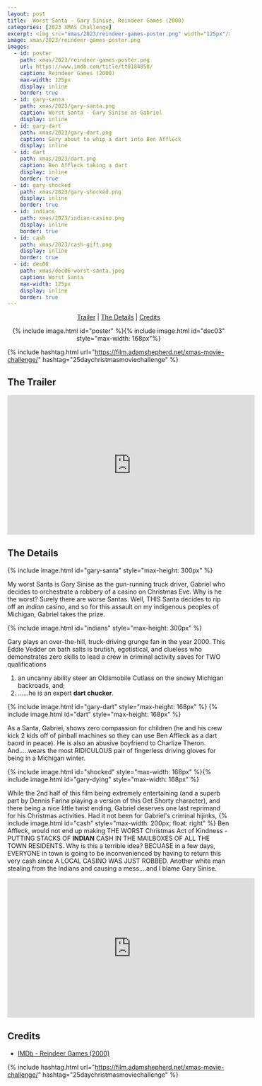 ```yaml
---
layout: post
title:  Worst Santa - Gary Sinise, Reindeer Games (2000)
categories: [2023 XMAS Challenge]
excerpt: <img src="xmas/2023/reindeer-games-poster.png" width="125px"/>
image: xmas/2023/reindeer-games-poster.png
images:
  - id: poster
    path: xmas/2023/reindeer-games-poster.png
    url: https://www.imdb.com/title/tt0184858/
    caption: Reindeer Games (2000)
    max-width: 125px
    display: inline
    border: true
  - id: gary-santa
    path: xmas/2023/gary-santa.png
    caption: Worst Santa - Gary Sinise as Gabriel
    display: inline    
  - id: gary-dart
    path: xmas/2023/gary-dart.png
    caption: Gary about to whip a dart into Ben Affleck
    display: inline
  - id: dart
    path: xmas/2023/dart.png
    caption: Ben Affleck taking a dart
    display: inline
    border: true
  - id: gary-shocked
    path: xmas/2023/gary-shocked.png
    display: inline
    border: true
  - id: indians
    path: xmas/2023/indian-casino.png
    display: inline
    border: true
  - id: cash
    path: xmas/2023/cash-gift.png
    display: inline
    border: true
  - id: dec06
    path: xmas/dec06-worst-santa.jpeg
    caption: Worst Santa
    max-width: 125px
    display: inline
    border: true
---
```


<div style="text-align: center">
  <p><a href="#the-trailer">Trailer</a> | <a href="#the-details">The Details</a> | <a href="#credits">Credits</a></p>
  <p>{% include image.html id="poster" %}{% include image.html id="dec03" style="max-width: 168px"%}</p>
</div>

{% include hashtag.html url="https://film.adamshepherd.net/xmas-movie-challenge/" hashtag="25daychristmasmoviechallenge" %}

## The Trailer 

<div style="text-align: center">
  <iframe width="560" height="315" src="https://www.youtube.com/embed/H52HE4WE4qw?si=FNcgknww-jhDNcgZ" title="YouTube video player" frameborder="0" allow="accelerometer; autoplay; clipboard-write; encrypted-media; gyroscope; picture-in-picture; web-share" allowfullscreen></iframe>
</div>

## The Details

  {% include image.html id="gary-santa" style="max-height: 300px" %}

My worst Santa is Gary Sinise as the gun-running truck driver, Gabriel who decides to orchestrate a robbery of a casino on Christmas Eve. Why is he the worst? Surely there are worse Santas. Well, THIS Santa decides to rip off an _indian_ casino, and so for this assault on my indigenous peoples of Michigan, Gabriel takes the prize. 

{% include image.html id="indians" style="max-height: 300px" %}

Gary plays an over-the-hill, truck-driving grunge fan in the year 2000. This Eddie Vedder on bath salts is brutish, egotistical, and clueless who demonstrates zero skills to lead a crew in criminal activity saves for TWO qualifications 

1. an uncanny ability steer an Oldsmobile Cutlass on the snowy Michigan backroads, and;
2. ......he is an expert **dart chucker**.

{% include image.html id="gary-dart" style="max-height: 168px" %}
{% include image.html id="dart" style="max-height: 168px" %}

As a Santa, Gabriel, shows zero compassion for children (he and his crew kick 2 kids off of pinball machines so they can use Ben Affleck as a dart baord in peace). He is also an abusive boyfriend to Charlize Theron. And.....wears the most RIDICULOUS pair of fingerless driving gloves for being in a Michigan winter.

{% include image.html id="shocked" style="max-width: 168px" %}{% include image.html id="gary-dying" style="max-width: 168px" %}
  
While the 2nd half of this film being extremely entertaining (and a superb part by Dennis Farina playing a version of this Get Shorty character), and there being a nice little twist ending, Gabriel deserves one last reprimand for his Christmas activities. Had it not been for Gabriel's criminal hijinks, {% include image.html id="cash" style="max-width: 200px; float: right" %} Ben Affleck, would not end up making THE WORST Christmas Act of Kindness - PUTTING STACKS OF **INDIAN** CASH IN THE MAILBOXES OF ALL THE TOWN RESIDENTS. Why is this a terrible idea? BECUASE in a few days, EVERYONE in town is going to be inconvenienced by having to return this very cash since A LOCAL CASINO WAS JUST ROBBED. Another white man stealing from the Indians and causing a mess....and I blame Gary Sinise.

<iframe width="560" height="315" src="https://www.youtube.com/embed/c_7V6VgIvTY?si=z3X9lMXccQpj_GWl" title="YouTube video player" frameborder="0" allow="accelerometer; autoplay; clipboard-write; encrypted-media; gyroscope; picture-in-picture; web-share" allowfullscreen></iframe>


## Credits

* [IMDb - Reindeer Games (2000)](https://www.imdb.com/title/tt0184858/)


{% include hashtag.html url="https://film.adamshepherd.net/xmas-movie-challenge/" hashtag="25daychristmasmoviechallenge" %}

<p>&nbsp;</p>
